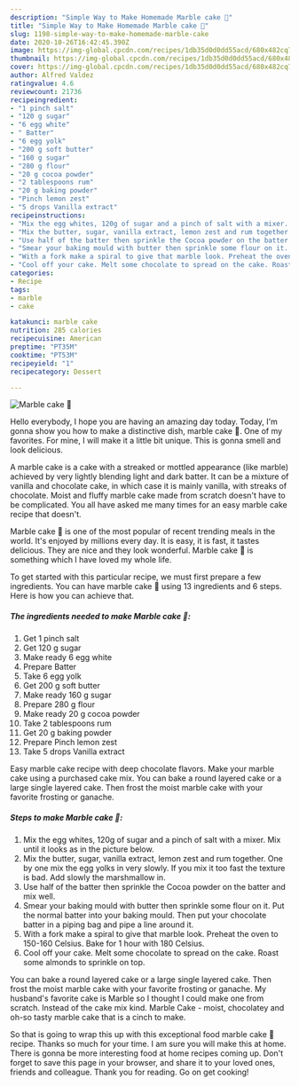 ```yaml
---
description: "Simple Way to Make Homemade Marble cake 🍰"
title: "Simple Way to Make Homemade Marble cake 🍰"
slug: 1198-simple-way-to-make-homemade-marble-cake
date: 2020-10-26T16:42:45.390Z
image: https://img-global.cpcdn.com/recipes/1db35d0d0dd55acd/680x482cq70/marble-cake-🍰-recipe-main-photo.jpg
thumbnail: https://img-global.cpcdn.com/recipes/1db35d0d0dd55acd/680x482cq70/marble-cake-🍰-recipe-main-photo.jpg
cover: https://img-global.cpcdn.com/recipes/1db35d0d0dd55acd/680x482cq70/marble-cake-🍰-recipe-main-photo.jpg
author: Alfred Valdez
ratingvalue: 4.6
reviewcount: 21736
recipeingredient:
- "1 pinch salt"
- "120 g sugar"
- "6 egg white"
- " Batter"
- "6 egg yolk"
- "200 g soft butter"
- "160 g sugar"
- "280 g flour"
- "20 g cocoa powder"
- "2 tablespoons rum"
- "20 g baking powder"
- "Pinch lemon zest"
- "5 drops Vanilla extract"
recipeinstructions:
- "Mix the egg whites, 120g of sugar and a pinch of salt with a mixer. Mix until it looks as in the picture below."
- "Mix the butter, sugar, vanilla extract, lemon zest and rum together. One by one mix the egg yolks in very slowly. If you mix it too fast the texture is bad. Add slowly the marshmallow in."
- "Use half of the batter then sprinkle the Cocoa powder on the batter and mix well."
- "Smear your baking mould with butter then sprinkle some flour on it. Put the normal batter into your baking mould. Then put your chocolate batter in a piping bag and pipe a line around it."
- "With a fork make a spiral to give that marble look. Preheat the oven to 150-160 Celsius. Bake for 1 hour with 180 Celsius."
- "Cool off your cake. Melt some chocolate to spread on the cake. Roast some almonds to sprinkle on top."
categories:
- Recipe
tags:
- marble
- cake

katakunci: marble cake 
nutrition: 285 calories
recipecuisine: American
preptime: "PT35M"
cooktime: "PT53M"
recipeyield: "1"
recipecategory: Dessert

---
```



![Marble cake 🍰](https://img-global.cpcdn.com/recipes/1db35d0d0dd55acd/680x482cq70/marble-cake-🍰-recipe-main-photo.jpg)

Hello everybody, I hope you are having an amazing day today. Today, I'm gonna show you how to make a distinctive dish, marble cake 🍰. One of my favorites. For mine, I will make it a little bit unique. This is gonna smell and look delicious.

A marble cake is a cake with a streaked or mottled appearance (like marble) achieved by very lightly blending light and dark batter. It can be a mixture of vanilla and chocolate cake, in which case it is mainly vanilla, with streaks of chocolate. Moist and fluffy marble cake made from scratch doesn&#39;t have to be complicated. You all have asked me many times for an easy marble cake recipe that doesn&#39;t.

Marble cake 🍰 is one of the most popular of recent trending meals in the world. It's enjoyed by millions every day. It is easy, it is fast, it tastes delicious. They are nice and they look wonderful. Marble cake 🍰 is something which I have loved my whole life.


To get started with this particular recipe, we must first prepare a few ingredients. You can have marble cake 🍰 using 13 ingredients and 6 steps. Here is how you can achieve that.

<!--inarticleads1-->

##### The ingredients needed to make Marble cake 🍰:

1. Get 1 pinch salt
1. Get 120 g sugar
1. Make ready 6 egg white
1. Prepare  Batter
1. Take 6 egg yolk
1. Get 200 g soft butter
1. Make ready 160 g sugar
1. Prepare 280 g flour
1. Make ready 20 g cocoa powder
1. Take 2 tablespoons rum
1. Get 20 g baking powder
1. Prepare Pinch lemon zest
1. Take 5 drops Vanilla extract


Easy marble cake recipe with deep chocolate flavors. Make your marble cake using a purchased cake mix. You can bake a round layered cake or a large single layered cake. Then frost the moist marble cake with your favorite frosting or ganache. 

<!--inarticleads2-->

##### Steps to make Marble cake 🍰:

1. Mix the egg whites, 120g of sugar and a pinch of salt with a mixer. Mix until it looks as in the picture below.
1. Mix the butter, sugar, vanilla extract, lemon zest and rum together. One by one mix the egg yolks in very slowly. If you mix it too fast the texture is bad. Add slowly the marshmallow in.
1. Use half of the batter then sprinkle the Cocoa powder on the batter and mix well.
1. Smear your baking mould with butter then sprinkle some flour on it. Put the normal batter into your baking mould. Then put your chocolate batter in a piping bag and pipe a line around it.
1. With a fork make a spiral to give that marble look. Preheat the oven to 150-160 Celsius. Bake for 1 hour with 180 Celsius.
1. Cool off your cake. Melt some chocolate to spread on the cake. Roast some almonds to sprinkle on top.


You can bake a round layered cake or a large single layered cake. Then frost the moist marble cake with your favorite frosting or ganache. My husband&#39;s favorite cake is Marble so I thought I could make one from scratch. Instead of the cake mix kind. Marble Cake - moist, chocolatey and oh-so tasty marble cake that is a cinch to make. 

So that is going to wrap this up with this exceptional food marble cake 🍰 recipe. Thanks so much for your time. I am sure you will make this at home. There is gonna be more interesting food at home recipes coming up. Don't forget to save this page in your browser, and share it to your loved ones, friends and colleague. Thank you for reading. Go on get cooking!
